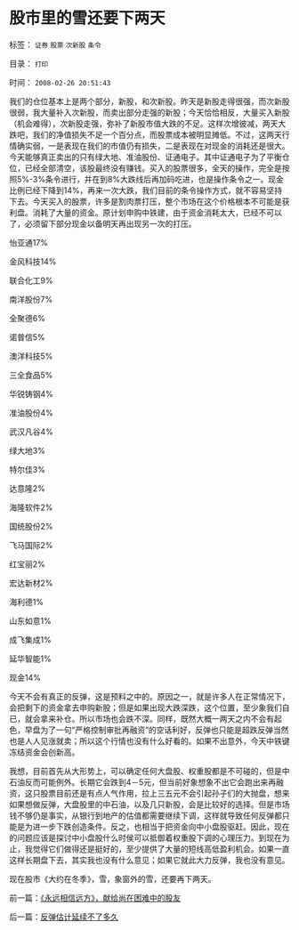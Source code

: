# 股市里的雪还要下两天

标签： `证券` `股票` `次新股` `条令` 

目录： `打印`

时间： `2008-02-26 20:51:43`

我们的仓位基本上是两个部分，新股，和次新股。昨天是新股走得很强，而次新股很弱，我大量补入次新股，而卖出部分走强的新股；今天恰恰相反，大量买入新股（机会难得），次新股走强，弥补了新股市值大跌的不足。这样次增彼减，两天大跌吧，我们的净值损失不足一个百分点，而股票成本被明显摊低。不过，这两天行情确实弱，一是表现在我们的市值仍有损失，二是表现在对现金的消耗还是很大。今天能够真正卖出的只有绿大地、准油股份、证通电子。其中证通电子为了平衡仓位，已经全部清空，该股最终没有赚钱。买入的股票很多，全天的操作，完全是按照5%-3%条令进行，并在到8%大跌线后再加码吃进，也是操作条令之一。现金比例已经下降到14%，再来一次大跌，我们目前的条令操作方式，就不容易坚持下去。今天买入的股票，许多是割肉票打压，整个市场在这个价格根本不可能是获利盘。消耗了大量的资金。原计划申购中铁建，由于资金消耗太大，已经不可以了，必须留下部分现金以备明天再出现另一次的打压。

怡亚通17%

金风科技14%

联合化工9%

南洋股份7%

全聚德6%

诺普信5%

澳洋科技5%

三全食品5%

华锐铸钢4%

准油股份4%

武汉凡谷4%

绿大地3%

特尔佳3%

达意隆2%

海隆软件2%

国统股份2%

飞马国际2%

红宝丽2%

宏达新材2%

海利德1%

山东如意1%

成飞集成1%

延华智能1%

现金14%

今天不会有真正的反弹，这是预料之中的。原因之一，就是许多人在正常情况下，会把剩下的资金拿去申购新股；但是如果出现大跌深跌，这个位置，至少象我们自已，就会拿来补仓。所以市场也会跌不深。同样，既然大概一两天之内不会有起色，早盘为了一句“严格控制审批再融资”的空话利好，反弹也只能是超跌反弹当然也是人人见涨就卖；所以这个行情也没有什么好看的。如果不出意外，今天中铁键冻结资金会创新高。

我想，目前首先从大形势上，可以确定任何大盘股、权重股都是不可碰的，但是中石油反而可能例外。长期它会跌到4－5元，但当前好象想象不出它会跑出来再融资，这只股票目前还是有点人气作用，拉上三五元不会引起孙子们的大抛盘，想来如果想做反弹，大盘股里的中石油，以及几只新股，会是比较好的选择。但是市场钱不够仍是事实，从银行到地产的估值都需要继续下调，这样就导致任何反弹都只能是为进一步下跌创造条件。反之，也相当于把资金向中小盘股驱赶。因此，现在的问题应该是探讨中小盘股什么时侯可以抵御着权重股下调的心理压力。到现在为止，我觉得它们做得还是挺好的，至少提供了大量的短线高低盈利机会。如果一直这样长期盘下去，其实我也没有什么意见；如果它就此大力反弹，我也没有意见。

现在股市《大约在冬季》，雪，象窗外的雪，还要再下两天。



前一篇：[《永远相信远方》，献给尚在困难中的股友](../../../2008/2/25/《永远相信远方》，献给尚在困难中的股友.md)

后一篇：[反弹估计延续不了多久](../../../2008/2/27/反弹估计延续不了多久.md)